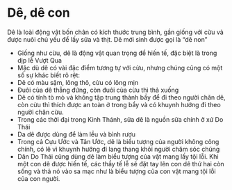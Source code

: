 # Dê, dê con

Dê là loài động vật bốn chân có kích thước trung bình, gần giống với cừu và được nuôi chủ yếu để lấy sữa và thịt.  Dê mới sinh được gọi là “dê non”
- Giống như cừu, dê là động vật quan trọng để hiến tế, đặc biệt là trong dịp lễ Vượt Qua
- Mặc dù dê có vài đặc điểm tương tự với cừu, nhưng chúng cũng có một số sự khác biết rõ rệt:
- Dê có màu sậm, lông thô, cừu có lông mịn
- Đuôi của dê thẳng đứng, còn đuôi của cừu thì thả xuống
- Dê có tính tò mò và không tập trung thành bầy để đi theo người chăn dê, còn cừu thì thích được an toàn ở trong bầy và có khuynh hướng đi theo người chăn cừu.
- Trong các thời đại trong Kinh Thánh, sữa dê là nguồn sữa chính ở xứ Do Thái
- Da dê được dùng để làm lều và bình rượu
- Trong cả Cựu Ước và Tân Ước, dê là biểu tượng của người không công chính, có lẽ vì khuynh hướng đi lang thang khỏi người chăm sóc chúng
- Dân Do Thái cũng dùng dê làm biểu tượng của vật mang lấy tội lỗi.  Khi một con dê được hiến tế, các thầy tế lễ sẽ đặt tay lên con dê thứ hai còn sống và thả nó vào sa mạc như là biểu tượng của con vật mang tội lỗi của con người.

